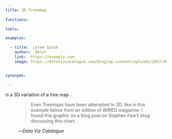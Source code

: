```yaml
---
title: 3D Treemmap
  
functions:

tools:

examples:

  - title:  Lorem Ipsum
    author:  Dolor
    link:  https://example.com
    image: https://datavizcatalogue.com/blog/wp-content/uploads/2017/05/3d-treemap-1.jpg


synonyms:

---
```

is a 3D variation of a tree map .
<!--more-->
<figure>
    <blockquote cite="https://datavizcatalogue.com/blog/further_exploration_2_3d_chart/">
        <p>Even Treemaps have been attempted in 3D, like in this example below from an edition of WIRED magazine. I found this graphic on a blog post on Stephen Few’s blog discussing this chart.</p>
    </blockquote>
    <figcaption>—<cite>Data Viz Catalogue</cite></figcaption>
</figure>
